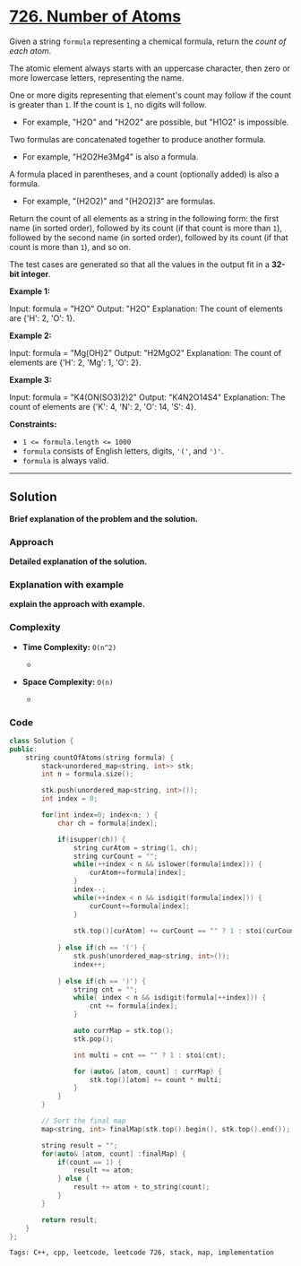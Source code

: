 
# [726. Number of Atoms](https://leetcode.com/problems/number-of-atoms/description)

Given a string `formula` representing a chemical formula, return the *count of each atom*.

The atomic element always starts with an uppercase character, then zero or more lowercase letters, representing the name.

One or more digits representing that element's count may follow if the count is greater than `1`. If the count is `1`, no digits will follow.

- For example, "H2O" and "H2O2" are possible, but "H1O2" is impossible.

Two formulas are concatenated together to produce another formula.

- For example, "H2O2He3Mg4" is also a formula.

A formula placed in parentheses, and a count (optionally added) is also a formula.

- For example, "(H2O2)" and "(H2O2)3" are formulas.

Return the count of all elements as a string in the following form: the first name (in sorted order), followed by its count (if that count is more than `1`),
followed by the second name (in sorted order), followed by its count (if that count is more than `1`), and so on.

The test cases are generated so that all the values in the output fit in a **32-bit integer**.

**Example 1:**

  Input: formula = "H2O"
  Output: "H2O"
  Explanation: The count of elements are {'H': 2, 'O': 1}.

**Example 2:**

  Input: formula = "Mg(OH)2"
  Output: "H2MgO2"
  Explanation: The count of elements are {'H': 2, 'Mg': 1, 'O': 2}.

**Example 3:**

  Input: formula = "K4(ON(SO3)2)2"
  Output: "K4N2O14S4"
  Explanation: The count of elements are {'K': 4, 'N': 2, 'O': 14, 'S': 4}.
 
**Constraints:**

- `1 <= formula.length <= 1000`
- `formula` consists of English letters, digits, `'('`, and `')'`.
- `formula` is always valid.

---

## Solution

**Brief explanation of the problem and the solution.**

### Approach

**Detailed explanation of the solution.**

### Explanation with example

**explain the approach with example.**

### Complexity

- **Time Complexity:** `O(n^2)`

    - 

- **Space Complexity:** `O(n)`

    - 

### Code

```cpp
class Solution {
public:
    string countOfAtoms(string formula) {
        stack<unordered_map<string, int>> stk;
        int n = formula.size();

        stk.push(unordered_map<string, int>());
        int index = 0;

        for(int index=0; index<n; ) {
            char ch = formula[index];

            if(isupper(ch)) {
                string curAtom = string(1, ch);
                string curCount = "";
                while(++index < n && islower(formula[index])) {
                    curAtom+=formula[index];
                }
                index--;
                while(++index < n && isdigit(formula[index])) {
                    curCount+=formula[index];
                }
                
                stk.top()[curAtom] += curCount == "" ? 1 : stoi(curCount);
                
            } else if(ch == '(') {
                stk.push(unordered_map<string, int>());
                index++;
                
            } else if(ch == ')') {
                string cnt = "";
                while( index < n && isdigit(formula[++index])) {
                    cnt += formula[index];
                }

                auto currMap = stk.top();
                stk.pop();

                int multi = cnt == "" ? 1 : stoi(cnt);

                for (auto& [atom, count] : currMap) {
                    stk.top()[atom] += count * multi;
                }
            }
        }

        // Sort the final map
        map<string, int> finalMap(stk.top().begin(), stk.top().end());

        string result = "";
        for(auto& [atom, count] :finalMap) {
            if(count == 1) {
                result += atom;
            } else {
                result += atom + to_string(count);
            }
        }

        return result;
    }
};
```


    Tags: C++, cpp, leetcode, leetcode 726, stack, map, implementation
